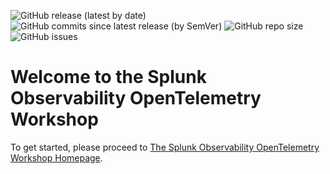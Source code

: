 ![GitHub release (latest by date)](https://img.shields.io/github/v/tag/signalfx/otelworkshop)
![GitHub commits since latest release (by SemVer)](https://img.shields.io/github/commits-since/signalfx/otelworkshop/latest)
![GitHub repo size](https://img.shields.io/github/repo-size/signalfx/otelworkshop)
![GitHub issues](https://img.shields.io/github/issues/signalfx/otelworkshop)

# Welcome to the Splunk Observability OpenTelemetry Workshop

To get started, please proceed to [The Splunk Observability OpenTelemetry Workshop Homepage](https://signalfx.github.io/otelworkshop/).
